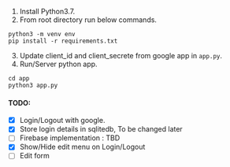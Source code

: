 1. Install Python3.7.
2. From root directory run below commands.
```
python3 -m venv env
pip install -r requirements.txt
```
3. Update client_id and client_secrete from google app in `app.py`.
4. Run/Server python app.
```
cd app
python3 app.py
```

#### TODO:
 - [x] Login/Logout with google.
 - [X] Store login details in sqlitedb,  To be changed later
 - [ ] Firebase implementation : TBD
 - [x] Show/Hide edit menu on Login/Logout
 - [ ] Edit form
